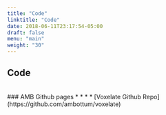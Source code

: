 ```yaml
---
title: "Code"
linktitle: "Code"
date: 2018-06-11T23:17:54-05:00
draft: false
menu: "main"
weight: "30"
---
```

## Code
<br>
### AMB Github pages
* * *
* [Voxelate Github Repo](https://github.com/ambottum/voxelate)
